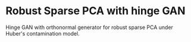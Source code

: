 # Robust Sparse PCA with hinge GAN

Hinge GAN with orthonormal generator for robust sparse PCA under Huber's contamination model. 
